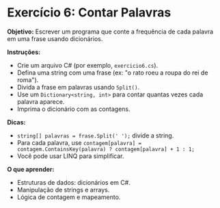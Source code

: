 # Exercício 6: Contar Palavras

**Objetivo:** Escrever um programa que conte a frequência de cada palavra em uma frase usando dicionários.

**Instruções:**
- Crie um arquivo C# (por exemplo, `exercicio6.cs`).
- Defina uma string com uma frase (ex: "o rato roeu a roupa do rei de roma").
- Divida a frase em palavras usando `Split()`.
- Use um `Dictionary<string, int>` para contar quantas vezes cada palavra aparece.
- Imprima o dicionário com as contagens.

**Dicas:**
- `string[] palavras = frase.Split(' ');` divide a string.
- Para cada palavra, use `contagem[palavra] = contagem.ContainsKey(palavra) ? contagem[palavra] + 1 : 1;`
- Você pode usar LINQ para simplificar.

**O que aprender:**
- Estruturas de dados: dicionários em C#.
- Manipulação de strings e arrays.
- Lógica de contagem e mapeamento.
